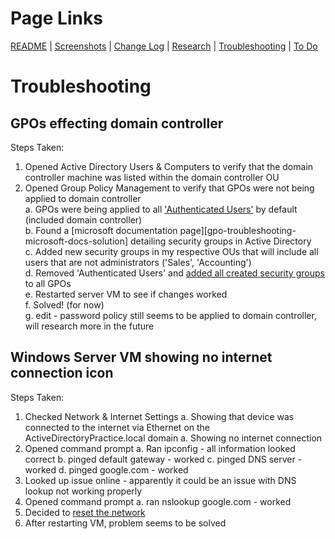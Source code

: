 # Page Links

[README](/README.md) | [Screenshots](./notes/screenshots.md) | [Change Log](./notes/change-log.md) | [Research](./notes/research.md) | [Troubleshooting](./notes/troubleshooting.md) | [To Do](./notes/to-do.md)

# Troubleshooting

## GPOs effecting domain controller
Steps Taken:
1. Opened Active Directory Users & Computers to verify that the domain controller machine was listed within the domain controller OU
2. Opened Group Policy Management to verify that GPOs were not being applied to domain controller  
a. GPOs were being applied to all ['Authenticated Users'](./screenshots.md#gpo-troubleshooting-a) by default (included domain controller)  
b. Found a [microsoft documentation page][gpo-troubleshooting-microsoft-docs-solution] detailing security groups in Active Directory  
c. Added new security groups in my respective OUs that will include all users that are not administrators ('Sales', 'Accounting')  
d. Removed 'Authenticated Users' and [added all created security groups](/screenshots.md#gpo-troubleshooting-d) to all GPOs  
e. Restarted server VM to see if changes worked  
f. Solved! (for now)  
g. edit - password policy still seems to be applied to domain controller, will research more in the future

## Windows Server VM showing no internet connection icon
Steps Taken:
1. Checked Network & Internet Settings
a. Showing that device was connected to the internet via Ethernet on the ActiveDirectoryPractice.local domain
a. Showing no internet connection
2. Opened command prompt
a. Ran ipconfig - all information looked correct
b. pinged default gateway - worked
c. pinged DNS server - worked
d. pinged google.com - worked
3. Looked up issue online - apparently it could be an issue with DNS lookup not working properly
4. Opened command prompt
a. ran nslookup google.com - worked
5. Decided to [reset the network](./screenshots.md#network-troubleshooting)
6. After restarting VM, problem seems to be solved